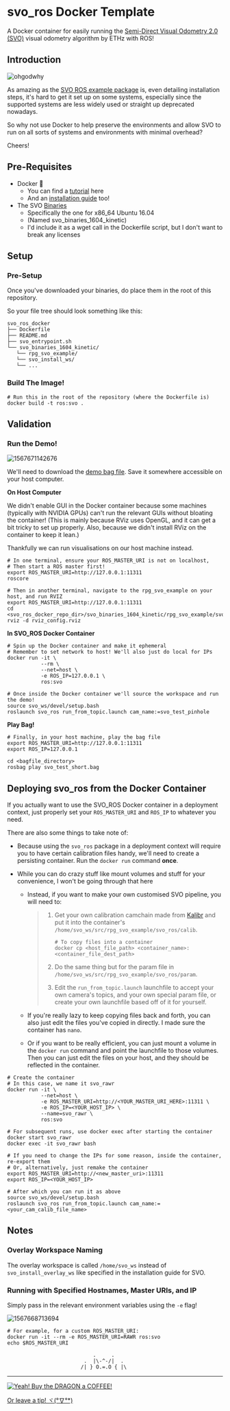 # svo_ros Docker Template
A Docker container for easily running the [Semi-Direct Visual Odometry 2.0 (SVO)](http://rpg.ifi.uzh.ch/svo2.html) visual odometry algorithm by ETHz with ROS!



## Introduction

![ohgodwhy](assets/ohgodwhy.png)

As amazing as the [SVO ROS example package](https://github.com/uzh-rpg/rpg_svo_example) is, even detailing installation steps, it's hard to get it set up on some systems, especially since the supported systems are less widely used or straight up deprecated nowadays.

So why not use Docker to help preserve the environments and allow SVO to run on all sorts of systems and environments with minimal overhead?

Cheers!



## Pre-Requisites

- Docker :whale:
  - You can find a [tutorial](https://github.com/methylDragon/docker-reference/blob/master/01%20Docker%20Crash%20Course.md) here
  - And an [installation guide](https://github.com/methylDragon/docker-reference/blob/master/01%20Docker%20Crash%20Course.md#2.2) too!
- The SVO [Binaries](http://rpg.ifi.uzh.ch/svo2.html)
  - Specifically the one for x86_64 Ubuntu 16.04
  - (Named svo_binaries_1604_kinetic)
  - I'd include it as a wget call in the Dockerfile script, but I don't want to break any licenses



## Setup

### Pre-Setup

Once you've downloaded your binaries, do place them in the root of this repository.

So your file tree should look something like this:

```
svo_ros_docker
├── Dockerfile
├── README.md
├── svo_entrypoint.sh
└── svo_binaries_1604_kinetic/
   └── rpg_svo_example/
   └── svo_install_ws/
   └── ...
```



### Build The Image!

```shell
# Run this in the root of the repository (where the Dockerfile is)
docker build -t ros:svo .
```



## Validation

### Run the Demo!

![1567671142676](assets/1567671142676.png)

We'll need to download the [demo bag file](http://rpg.ifi.uzh.ch/svo2/svo_test_short.bag). Save it somewhere accessible on your host computer.

**On Host Computer**

We didn't enable GUI in the Docker container because some machines (typically with NVIDIA GPUs) can't run the relevant GUIs without bloating the container! (This is mainly because RViz uses OpenGL, and it can get a bit tricky to set up properly. Also, because we didn't install RViz on the container to keep it lean.)

Thankfully we can run visualisations on our host machine instead.

```shell
# In one terminal, ensure your ROS_MASTER_URI is not on localhost,
# Then start a ROS master first!
export ROS_MASTER_URI=http://127.0.0.1:11311
roscore

# Then in another terminal, navigate to the rpg_svo_example on your host, and run RVIZ
export ROS_MASTER_URI=http://127.0.0.1:11311
cd <svo_ros_docker_repo_dir>/svo_binaries_1604_kinetic/rpg_svo_example/svo_ros
rviz -d rviz_config.rviz
```

**In SVO_ROS Docker Container**

```shell
# Spin up the Docker container and make it ephemeral
# Remember to set network to host! We'll also just do local for IPs
docker run -it \
           --rm \
           --net=host \
           -e ROS_IP=127.0.0.1 \
           ros:svo

# Once inside the Docker container we'll source the workspace and run the demo!
source svo_ws/devel/setup.bash
roslaunch svo_ros run_from_topic.launch cam_name:=svo_test_pinhole
```

**Play Bag!**

```shell
# Finally, in your host machine, play the bag file
export ROS_MASTER_URI=http://127.0.0.1:11311
export ROS_IP=127.0.0.1

cd <bagfile_directory>
rosbag play svo_test_short.bag
```



## Deploying svo_ros from the Docker Container

If you actually want to use the SVO_ROS Docker container in a deployment context, just properly set your `ROS_MASTER_URI` and `ROS_IP` to whatever you need.

There are also some things to take note of:

- Because using the `svo_ros` package in a deployment context will require you to have certain calibration files handy, we'll need to create a persisting container. Run the `docker run` command **once**.

- While you can do crazy stuff like mount volumes and stuff for your convenience, I won't be going through that here

  - Instead, if you want to make your own customised SVO pipeline, you will need to:

    > 1. Get your own calibration camchain made from [Kalibr](https://github.com/ethz-asl/kalibr) and put it into the container's `/home/svo_ws/src/rpg_svo_example/svo_ros/calib`.
    >
    >    ```shell
    >    # To copy files into a container
    >    docker cp <host_file_path> <container_name>:<container_file_dest_path>
    >    ```
    >
    > 2. Do the same thing but for the param file in `/home/svo_ws/src/rpg_svo_example/svo_ros/param`.
    >
    > 3. Edit the `run_from_topic.launch` launchfile to accept your own camera's topics, and your own special param file, or create your own launchfile based off of it for yourself.

  - If you're really lazy to keep copying files back and forth, you can also just edit the files you've copied in directly. I made sure the container has `nano`.

  - Or if you want to be really efficient, you can just mount a volume in the `docker run` command and point the launchfile to those volumes. Then you can just edit the files on your host, and they should be reflected in the container.

```shell
# Create the container
# In this case, we name it svo_rawr
docker run -it \
           --net=host \
           -e ROS_MASTER_URI=http://<YOUR_MASTER_URI_HERE>:11311 \
           -e ROS_IP=<YOUR_HOST_IP> \
           --name=svo_rawr \
           ros:svo
           
# For subsequent runs, use docker exec after starting the container
docker start svo_rawr
docker exec -it svo_rawr bash

# If you need to change the IPs for some reason, inside the container, re-export them
# Or, alternatively, just remake the container
export ROS_MASTER_URI=http://<new_master_uri>:11311
export ROS_IP=<YOUR_HOST_IP>

# After which you can run it as above
source svo_ws/devel/setup.bash
roslaunch svo_ros run_from_topic.launch cam_name:=<your_cam_calib_file_name>
```



## Notes

### Overlay Workspace Naming

The overlay workspace is called `/home/svo_ws` instead of `svo_install_overlay_ws` like specified in the installation guide for SVO.



### Running with Specified Hostnames, Master URIs, and IP

Simply pass in the relevant environment variables using the `-e` flag!

![1567668713694](assets/1567668713694.png)

```shell
# For example, for a custom ROS_MASTER_URI:
docker run -it --rm -e ROS_MASTER_URI=RAWR ros:svo
echo $ROS_MASTER_URI
```



```
                            .     .
                         .  |\-^-/|  .    
                        /| } O.=.O { |\
```

---

 [![Yeah! Buy the DRAGON a COFFEE!](assets/COFFEE%20BUTTON%20%E3%83%BE(%C2%B0%E2%88%87%C2%B0%5E)-1567671281238.png)](https://www.buymeacoffee.com/methylDragon)

[Or leave a tip! ヾ(°∇°*)](https://www.paypal.me/methylDragon)

